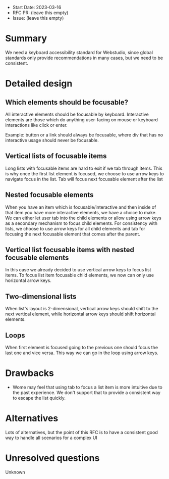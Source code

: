 - Start Date:  2023-03-16
- RFC PR: (leave this empty)
- Issue: (leave this empty)

# Summary

We need a keyboard accessibility standard for Webstudio, since global standards only provide recommendations in many cases, but we need to be consistent.

# Detailed design

## Which elements should be focusable?

All interactive elements should be focusable by keyboard. Interactive elements are those which do anything user-facing on mouse or keyboard interactions like click or enter.

Example: button or a link should always be focusable, where div that has no interactive usage should never be focusable.

## Vertical lists of focusable items

Long lists with focusable items are hard to exit if we tab through items. This is why once the first list element is focused, we choose to use arrow keys to navigate focus in the list.
Tab will focus next focusable element after the list

## Nested focusable elements

When you have an item which is focusable/interactive and then inside of that item you have more interactive elements, we have a choice to make.
We can either let user tab into the child elements or allow using arrow keys as a secondary mechanism to focus child elements.
For consistency with lists, we choose to use arrow keys for all child elements and tab for focusing the next focusable element that comes after the parent.

## Vertical list focusable items with nested focusable elements

In this case we already decided to use vertical arrow keys to focus list items. To focus list item focusable child elements, we now can only use horizontal arrow keys.

## Two-dimensional lists

When list's layout is 2-dimensional, vertical arrow keys should shift to the next vertical element, while horizontal arrow keys should shift horizontal elements.

## Loops

When first element is focused going to the previous one should focus the last one and vice versa. This way we can go in the loop using arrow keys.

# Drawbacks

- Wome may feel that using tab to focus a list item is more intuitive due to the past experience. We don't support that to provide a consistent way to escape the list quickly.

# Alternatives

Lots of alternatives, but the point of this RFC is to have a consistent good way to handle all scenarios for a complex UI 

# Unresolved questions

Unknown
